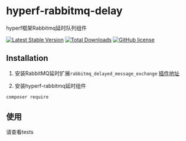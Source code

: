 # hyperf-rabbitmq-delay
hyperf框架Rabbitmq延时队列组件

[![Latest Stable Version](https://poser.pugx.org/gokure/hyperf-tinker/version.png)](https://packagist.org/packages/gokure/hyperf-tinker)
[![Total Downloads](https://poser.pugx.org/gokure/hyperf-tinker/d/total.png)](https://packagist.org/packages/gokure/hyperf-tinker)
[![GitHub license](https://img.shields.io/github/license/gokure/hyperf-tinker)](https://github.com/gokure/hyperf-tinker)

## Installation

1. 安装RabbitMQ延时扩展`rabbitmq_delayed_message_exchange`
[插件地址](https://github.com/rabbitmq/rabbitmq-delayed-message-exchange/releases/tag/v3.8.0)

2. 安装hyperf-rabbitmq延时组件
```bash
composer require 
```

## 使用

请查看tests
